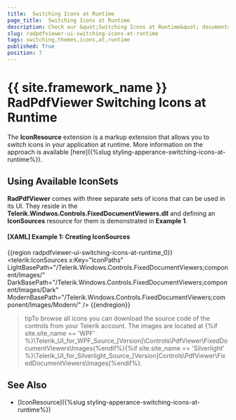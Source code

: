 ```yaml
---
title:  Switching Icons at Runtime
page_title:  Switching Icons at Runtime
description: Check our &quot;Switching Icons at Runtime&quot; documentation article for the RadPdfViewer {{ site.framework_name }} control.
slug: radpdfviewer-ui-switching-icons-at-runtime
tags: switching,themes,icons,at,runtime
published: True
position: 7
---
```


# {{ site.framework_name }} RadPdfViewer Switching Icons at Runtime


The __IconResource__ extension is a markup extension that allows you to switch icons in your application at runtime. More information on the approach is available [here]({%slug styling-apperance-switching-icons-at-runtime%}).


## Using Available IconSets

__RadPdfViewer__ comes with three separate sets of icons that can be used in its UI. They reside in the __Telerik.Windwos.Controls.FixedDocumentViewers.dll__ and defining an __IconSources__ resource for them is demonstrated in __Example 1__.


#### __[XAML] Example 1: Creating IconSources__

{{region radpdfviewer-ui-switching-icons-at-runtime_0}}
	<telerik:IconSources x:Key="IconPaths" LightBasePath="/Telerik.Windows.Controls.FixedDocumentViewers;component/Images/" 
										   DarkBasePath="/Telerik.Windows.Controls.FixedDocumentViewers;component/Images/Dark"
                                           ModernBasePath="/Telerik.Windows.Controls.FixedDocumentViewers;component/Images/Modern/" />
{{endregion}}


>tipTo browse all icons you can download the source code of the controls from your Telerik account. The images are located at {%if site.site_name == 'WPF' %}\Telerik\_UI\_for\_WPF\_Source\_[Version]\Controls\PdfViewer\FixedDocumentViewers\Images{%endif%}{%if site.site_name == 'Silverlight' %}\Telerik\_UI\_for\_Silverlight\_Source\_[Version]Controls\PdfViewer\FixedDocumentViewers\Images{%endif%}.


## See Also

* [IconResource]({%slug styling-apperance-switching-icons-at-runtime%})
